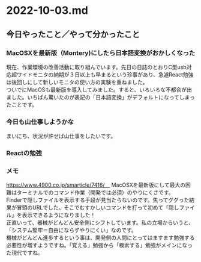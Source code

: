 # 2022-10-03.md

## 今日やったこと／やって分かったこと

### MacOSXを最新版（Montery)にしたら日本語変換がおかしくなった

現在、作業環境の改善活動に取り組んでいます。先日の日誌のとおりC型usb対応超ワイドモニタの納期が３日以上も早まるという珍事があり、急遽React勉強は後回しにして新しいモニタの使い方の実験を重ねました。  
ついでにMacOSも最新版を導入してみました。すると、いろいろな不都合が出ました。いちばん驚いたのが表記の「日本語変換」がデフォルトになってしまったことです。  



### 今日も山仕事しようかな

まいにち、状況が許せば山仕事をしたいです。

### Reactの勉強



### メモ

https://www.4900.co.jp/smarticle/7416/　  MacOSXを最新版にして最大の困難はターミナルでのコマンド作業（開発では必須）のやりにくさです。  
Finderで隠しファイルを表示する手段が見当たらないのです。焦ってググった結果が冒頭のURLでした。そこでむすかしいコマンドを打って初めて「隠しファイル」を表示できるようになりました！  
正直いって、器械がどんどん安全側にシフトしています。私の立場からいうと、「システム堅牢＝自由にならずやりにくい」なのです。  
機械がどんどん進歩するという事は、開発側の人間にとってはますます勉強する必要性が増すようですね。「覚える」勉強から「検索する」勉強がメインになった現代ですね。




